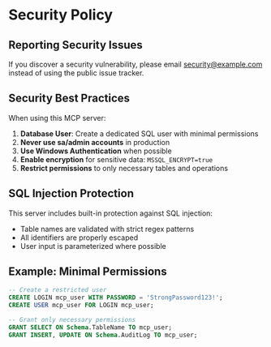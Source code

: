 # Security Policy

## Reporting Security Issues

If you discover a security vulnerability, please email security@example.com instead of using the public issue tracker.

## Security Best Practices

When using this MCP server:

1. **Database User**: Create a dedicated SQL user with minimal permissions
2. **Never use sa/admin accounts** in production
3. **Use Windows Authentication** when possible
4. **Enable encryption** for sensitive data: `MSSQL_ENCRYPT=true`
5. **Restrict permissions** to only necessary tables and operations

## SQL Injection Protection

This server includes built-in protection against SQL injection:
- Table names are validated with strict regex patterns
- All identifiers are properly escaped
- User input is parameterized where possible

## Example: Minimal Permissions

```sql
-- Create a restricted user
CREATE LOGIN mcp_user WITH PASSWORD = 'StrongPassword123!';
CREATE USER mcp_user FOR LOGIN mcp_user;

-- Grant only necessary permissions
GRANT SELECT ON Schema.TableName TO mcp_user;
GRANT INSERT, UPDATE ON Schema.AuditLog TO mcp_user;
```